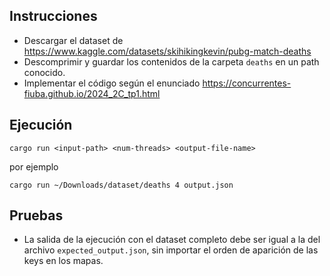 Instrucciones
-------------

- Descargar el dataset de https://www.kaggle.com/datasets/skihikingkevin/pubg-match-deaths 
- Descomprimir y guardar los contenidos de la carpeta `deaths` en un path conocido.
- Implementar el código según el enunciado https://concurrentes-fiuba.github.io/2024_2C_tp1.html

Ejecución
---------

```
cargo run <input-path> <num-threads> <output-file-name>
```

por ejemplo

```
cargo run ~/Downloads/dataset/deaths 4 output.json
```

Pruebas
-------

- La salida de la ejecución con el dataset completo debe ser igual a la del archivo `expected_output.json`, sin importar
  el orden de aparición de las keys en los mapas.